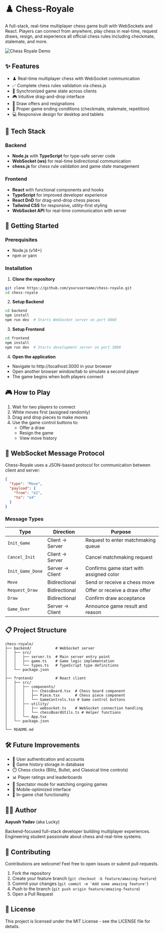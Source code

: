 # ♟️ Chess-Royale

A full-stack, real-time multiplayer chess game built with WebSockets and React. Players can connect from anywhere, play chess in real-time, request draws, resign, and experience all official chess rules including checkmate, stalemate, and more.

![Chess Royale Demo](https://your-demo-gif-link-here.gif)

## ✨ Features

- ♟️ Real-time multiplayer chess with WebSocket communication
- ✅ Complete chess rules validation via chess.js
- 🔄 Synchronized game state across clients
- 🎮 Intuitive drag-and-drop interface
- 🤝 Draw offers and resignations
- 🏁 Proper game ending conditions (checkmate, stalemate, repetition)
- 💻 Responsive design for desktop and tablets

## 🔧 Tech Stack

### Backend
- **Node.js** with **TypeScript** for type-safe server code
- **WebSocket (ws)** for real-time bidirectional communication
- **chess.js** for chess rule validation and game state management

### Frontend
- **React** with functional components and hooks
- **TypeScript** for improved developer experience
- **React DnD** for drag-and-drop chess pieces
- **Tailwind CSS** for responsive, utility-first styling
- **WebSocket API** for real-time communication with server

## 🚀 Getting Started

### Prerequisites
- Node.js (v14+)
- npm or yarn

### Installation

1. **Clone the repository**
```bash
git clone https://github.com/yourusername/chess-royale.git
cd chess-royale
```

2. **Setup Backend**
```bash
cd backend
npm install
npm run dev  # Starts WebSocket server on port 8080
```

3. **Setup Frontend**
```bash
cd frontend
npm install
npm run dev  # Starts development server on port 3000
```

4. **Open the application**
- Navigate to http://localhost:3000 in your browser
- Open another browser window/tab to simulate a second player
- The game begins when both players connect

## 🎮 How to Play

1. Wait for two players to connect
2. White moves first (assigned randomly)
3. Drag and drop pieces to make moves
4. Use the game control buttons to:
   - Offer a draw
   - Resign the game
   - View move history

## 🔌 WebSocket Message Protocol

Chess-Royale uses a JSON-based protocol for communication between client and server:

```json
{
  "type": "Move",
  "payload": {
    "from": "e2",
    "to": "e4"
  }
}
```

### Message Types

| Type | Direction | Purpose |
|------|-----------|---------|
| `Init_Game` | Client → Server | Request to enter matchmaking queue |
| `Cancel_Init` | Client → Server | Cancel matchmaking request |
| `Init_Game_Done` | Server → Client | Confirms game start with assigned color |
| `Move` | Bidirectional | Send or receive a chess move |
| `Request_Draw` | Bidirectional | Offer or receive a draw offer |
| `Draw` | Bidirectional | Confirm draw acceptance |
| `Game_Over` | Server → Client | Announce game result and reason |

## 📋 Project Structure

```
chess-royale/
├── backend/           # WebSocket server
│   ├── src/
│   │   ├── server.ts  # Main server entry point
│   │   ├── game.ts    # Game logic implementation
│   │   └── types.ts   # TypeScript type definitions
│   └── package.json
│
├── frontend/          # React client
│   ├── src/
│   │   ├── components/
│   │   │   ├── ChessBoard.tsx  # Chess board component
│   │   │   ├── Piece.tsx       # Chess piece component
│   │   │   └── GameControls.tsx # Game control buttons
│   │   ├── utility/
│   │   │   ├── websocket.ts    # WebSocket connection handling
│   │   │   └── chessBoardUtils.ts # Helper functions
│   │   └── App.tsx
│   └── package.json
│
└── README.md
```

## 🛠️ Future Improvements

- 🔐 User authentication and accounts
- 💾 Game history storage in database
- ⏱️ Chess clocks (Blitz, Bullet, and Classical time controls)
- 📊 Player ratings and leaderboards
- 👀 Spectator mode for watching ongoing games
- 📱 Mobile-optimized interface
- 💬 In-game chat functionality

## 🧑‍💻 Author

**Aayush Yadav** (aka Lucky)

Backend-focused full-stack developer building multiplayer experiences. Engineering student passionate about chess and real-time systems.

## 🤝 Contributing

Contributions are welcome! Feel free to open issues or submit pull requests.

1. Fork the repository
2. Create your feature branch (`git checkout -b feature/amazing-feature`)
3. Commit your changes (`git commit -m 'Add some amazing feature'`)
4. Push to the branch (`git push origin feature/amazing-feature`)
5. Open a Pull Request

## 📜 License

This project is licensed under the MIT License - see the LICENSE file for details.
